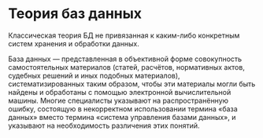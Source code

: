 # Теория баз данных

Классическая теория БД не привязанная к каким-либо конкретным систем хранения и обработки данных.

База данных — представленная в объективной форме совокупность самостоятельных материалов (статей, расчётов, нормативных актов, судебных решений и иных подобных материалов), систематизированных таким образом, чтобы эти материалы могли быть найдены и обработаны с помощью электронной вычислительной машины. Многие специалисты указывают на распространённую ошибку, состоящую в некорректном использовании термина «база данных» вместо термина «система управления базами данных», и указывают на необходимость различения этих понятий.

